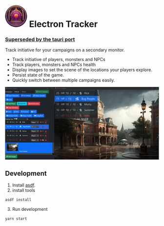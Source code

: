 # ![App Icon](public/assets/icons/android-icon-72x72.png) Electron Tracker

### [Superseded by the tauri port](https://github.com/papodaca/initiative-tracker)

Track initiative for your campaigns on a secondary monitor.

* Track initiative of players, monsters and NPCs
* Track players, monsters and NPCs health
* Display images to set the scene of the locations your players explore.
* Persist state of the game.
* Quickly switch between multiple campaigns easily.

![App Screenshot](.github/screenshot.png)


## Development

1. Install [asdf](https://asdf-vm.com/).
2. install tools
```bash
asdf install
```
3. Run development
```bash
yarn start
```
